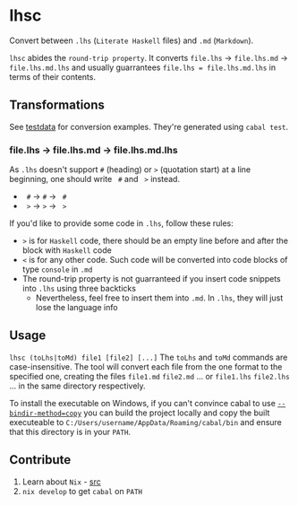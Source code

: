 # lhsc

Convert between `.lhs` (`Literate Haskell` files) and `.md` (`Markdown`).

`lhsc` abides the `round-trip property`. It converts `file.lhs` -> `file.lhs.md` -> `file.lhs.md.lhs` and usually guarrantees `file.lhs = file.lhs.md.lhs` in terms of their contents.

## Transformations

See [testdata](./testdata/) for conversion examples. They're generated using `cabal test`.

### file.lhs -> file.lhs.md -> file.lhs.md.lhs

As `.lhs` doesn't support `#` (heading) or `>` (quotation start) at a line beginning, one should write ` #` and ` >` instead.

- ` #` -> `#` -> ` #`
- ` >` -> `>` -> ` >`

If you'd like to provide some code in `.lhs`, follow these rules:

- `>` is for `Haskell` code, there should be an empty line before and after the block with `Haskell` code
- `<` is for any other code. Such code will be converted into code blocks of type `console` in `.md`
- The round-trip property is not guarranteed if you insert code snippets into `.lhs` using three backticks
  - Nevertheless, feel free to insert them into `.md`. In `.lhs`, they will just lose the language info

## Usage

`lhsc (toLhs|toMd) file1 [file2] [...]`
The `toLhs` and `toMd` commands are case-insensitive.
The tool will convert each file from the one format to the specified one, creating the files `file1.md` `file2.md` ... or `file1.lhs` `file2.lhs` ... in the same directory respectively.

To install the executable on Windows, if you can't convince cabal to use [`--bindir-method=copy`](https://github.com/haskell/cabal/issues/5748) you can build the project locally and copy the built executeable to `C:/Users/username/AppData/Roaming/cabal/bin` and ensure that this directory is in your `PATH`.

## Contribute

1. Learn about `Nix` - [src](https://github.com/deemp/flakes#prerequisites)
1. `nix develop` to get `cabal` on `PATH`
